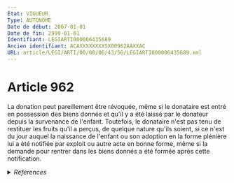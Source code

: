 ```yaml
---
État: VIGUEUR
Type: AUTONOME
Date de début: 2007-01-01
Date de fin: 2999-01-01
Identifiant: LEGIARTI000006435689
Ancien identifiant: ACAXXXXXXXX5X00962AAXXAC
URL: article/LEGI/ARTI/00/00/06/43/56/LEGIARTI000006435689.xml
---
```


<h1>Article 962</h1>

La donation peut pareillement être révoquée, même si le donataire est entré en
possession des biens donnés et qu'il y a été laissé par le donateur depuis la
survenance de l'enfant. Toutefois, le donataire n'est pas tenu de restituer les
fruits qu'il a perçus, de quelque nature qu'ils soient, si ce n'est du jour
auquel la naissance de l'enfant ou son adoption en la forme plénière lui a été
notifiée par exploit ou autre acte en bonne forme, même si la demande pour
rentrer dans les biens donnés a été formée après cette notification.


<details>
  <summary><em>Références</em></summary>

  <h2>Articles faisant référence à l'article</h2>
  
  <ul>
    <li>
      <a href="https://legal.tricoteuses.fr//redirection/LEGIARTI000006284843?vers=git&vers=legifrance">LOI n° 2006-728 du 23 juin 2006 portant réforme des successions et des libéralités - article 9 ENTIEREMENT_MODIF</a> MODIFICATION cible
    </li>
    <li>
      <a href="https://legal.tricoteuses.fr//redirection/LEGIARTI000006284849?vers=git&vers=legifrance">LOI n° 2006-728 du 23 juin 2006 portant réforme des successions et des libéralités - article 15 ENTIEREMENT_MODIF</a> MODIFICATION cible
    </li>
  </ul>
  
  <h2>Références faites par l'article</h2>
  
  <ul>
    <li>
      CODIFICATION source Loi 1803-05-03
    </li>
    <li>
      2005-07-04 CITATION cible <a href="https://legal.tricoteuses.fr//redirection/LEGIARTI000006285071?vers=git&vers=legifrance">Ordonnance n° 2005-759 du 4 juillet 2005 portant réforme de la filiation. - article 20 AUTONOME MODIFIE, en vigueur du 2006-07-25 au 2009-01-19</a>
    </li>
    <li>
      2006-06-23 MODIFICATION source <a href="https://legal.tricoteuses.fr//redirection/LEGIARTI000006284849?vers=git&vers=legifrance">LOI n° 2006-728 du 23 juin 2006 portant réforme des successions et des libéralités - article 15 ENTIEREMENT_MODIF</a>
    </li>
    <li>
      2006-06-23 MODIFICATION source <a href="https://legal.tricoteuses.fr//redirection/LEGIARTI000006284843?vers=git&vers=legifrance">LOI n° 2006-728 du 23 juin 2006 portant réforme des successions et des libéralités - article 9 ENTIEREMENT_MODIF</a>
    </li>
  </ul>
</details>

